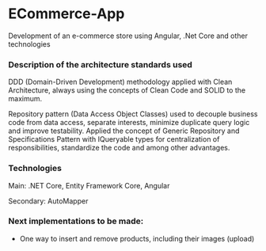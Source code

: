 # ECommerce-App
Development of an e-commerce store using Angular, .Net Core and other technologies

### Description of the architecture standards used

DDD (Domain-Driven Development) methodology applied with Clean Architecture, always using the concepts of Clean Code and SOLID to the maximum. 

Repository pattern (Data Access Object Classes) used to decouple business code from data access, separate interests, minimize duplicate query logic and improve testability. Applied the concept of Generic Repository and Specifications Pattern with IQueryable<T> types for centralization of responsibilities, standardize the code and among other advantages.

### Technologies

Main: .NET Core, Entity Framework Core, Angular

Secondary: AutoMapper

### Next implementations to be made:

- One way to insert and remove products, including their images (upload)

